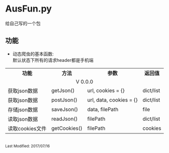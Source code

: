 <h1>AusFun.py</h1>
<p>给自己写的一个包</p>


<h2>功能</h2> 
<ul>
    <li>动态爬虫的基本函数: <br>默认状态下所有的请求header都是手机端</li>
</ul>

<table>
    <tr style="text-align: center;font-weight: bold;">
        <td>功能</td>
        <td>方法</td>
        <td>参数</td>
        <td>返回值</td>
    </tr>
    <tr>
        <td colspan="4" style="text-align: center;">V 0.0.0</td>
    </tr>
    <tr>
        <td>获取json数据</td>
        <td>getJson()</td>
        <td>url, cookies = {}</td>
        <td>dict/list</td>
    </tr>
    <tr>
        <td>获取json数据</td>
        <td>postJson()</td>
        <td>url, data, cookies = {}</td>
        <td>dict/list</td>
    </tr>
    <tr>
        <td>存储json数据</td>
        <td>saveJson()</td>
        <td>data, filePath</td>
        <td>file</td>
    </tr>
    <tr>
        <td>读取json数据</td>
        <td>readJson()</td>
        <td>filePath</td>
        <td>dict/list</td>
    </tr>
    <tr>
        <td>读取cookies文件</td>
        <td>getCookies()</td>
        <td>filePath</td>
        <td>cookies</td>
    </tr>
</table>
<br>
<small>Last Modified: 2017/07/16</small>



